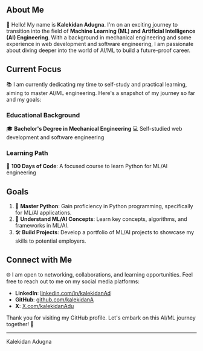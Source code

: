 ## About Me
👋 Hello! My name is **Kalekidan Adugna**. I'm on an exciting journey to transition into the field of **Machine Learning (ML) and Artificial Intelligence (AI) Engineering**. With a background in mechanical engineering and some experience in web development and software engineering, I am passionate about diving deeper into the world of AI/ML to build a future-proof career.

## Current Focus
📚 I am currently dedicating my time to self-study and practical learning, aiming to master AI/ML engineering. Here's a snapshot of my journey so far and my goals:

### Educational Background
🎓 **Bachelor's Degree in Mechanical Engineering**
💻 Self-studied web development and software engineering

### Learning Path
🚀 **100 Days of Code**: A focused course to learn Python for ML/AI engineering

## Goals
1. 🐍 **Master Python**: Gain proficiency in Python programming, specifically for ML/AI applications.
2. 🤖 **Understand ML/AI Concepts**: Learn key concepts, algorithms, and frameworks in ML/AI.
3. 🛠️ **Build Projects**: Develop a portfolio of ML/AI projects to showcase my skills to potential employers.

## Connect with Me
🌐 I am open to networking, collaborations, and learning opportunities. Feel free to reach out to me on my social media platforms:

- **LinkedIn**: [linkedin.com/in/kalekidanAd](https://linkedin.com/in/kalekidanAd)
- **GitHub**: [github.com/kalekidanA](https://github.com/kalekidanA)
- **X**: [X.com/kalekidanAdu](https://X.com/kalekidanAdu)

Thank you for visiting my GitHub profile. Let's embark on this AI/ML journey together! 🚀

---

Kalekidan Adugna

<!---
KalekidanA/KalekidanA is a ✨ special ✨ repository because its `README.md` (this file) appears on your GitHub profile.
You can click the Preview link to take a look at your changes.
--->

